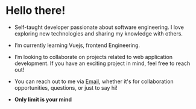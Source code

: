 # Hello there! 

* Self-taught developer passionate about software engineering. I love exploring new technologies and sharing my knowledge with others.

* I’m currently learning Vuejs, frontend Engineering.

* I’m looking to collaborate on projects related to web application development. If you have an exciting project in mind, feel free to reach out!

* You can reach out to me via [Email](mailto:maintech@protonmail.com), whether it's for collaboration opportunities, questions, or just to say hi!

* **Only limit is your mind**
